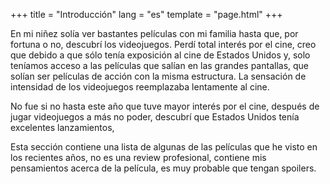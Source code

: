 +++
title = "Introducción"
lang = "es"
template = "page.html"
+++


En mi niñez solía ver bastantes películas con mi familia hasta que, por fortuna o no, descubrí los videojuegos. Perdí total interés por el cine, creo que debido a que sólo tenía exposición al cine de Estados Unidos y, solo teníamos acceso a las películas que salían en las grandes pantallas, que solían ser películas de acción con la misma estructura. La sensación de intensidad de los videojuegos reemplazaba lentamente al cine. 

No fue si no hasta este año que tuve mayor interés por el cine, después de jugar videojuegos a más no poder, descubrí que Estados Unidos tenía excelentes lanzamientos, 


Esta sección contiene una lista de algunas de las películas que he visto en los recientes años, no es una review profesional, contiene mis pensamientos acerca de la película, es muy probable que tengan spoilers. 